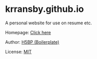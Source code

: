 # krransby.github.io

A personal website for use on resume etc.

Homepage: [Click here](https://krransby.github.io)

Author: [H5BP (Boilerplate)](https://html5boilerplate.com/)

License: [MIT](https://github.com/krransby/krransby.github.io/blob/master/LICENSE)